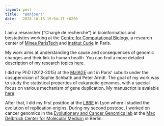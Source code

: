 ```yaml
---
layout: post
title:  "Bonjour!"
date:   2020-10-18 19:04:17 +0200
---
```


I am a researcher ("Chargé de recherche") in bioinformatics and biostatistics working at the [Centre for Computational Biology][CBIO], a research center of [Mines ParisTech][Mines] and [institut Curie][Curie] in Paris. <br/> 

My work aims at understanding the cause and consequences of genomic changes and their link to human health. You can find a more detailed description of my research topics [here][Research].

I did my PhD (2012-2015) at the [MaIAGE][MaIAGE] unit in Paris' suburb under the cosupervision of Sophie Schbath and Peter Arndt. The goal of my work was to study the statistical properties of eukaryotic genomes, with a special focus on various mechanism of gene duplication. My manuscript is avaiable [here][PhD].

After that, I did my first postdoc at the [LBBE][LBBE] in Lyon where I studied the evolution of replication origins.
During my second postdoc, I worked on cancer genomics in the [Evolutionary and Cancer Genomics lab][Schwarz] at the [Max Delbrück Center for Molecular Medicin][mdc] in Berlin. <br/> 



[CBIO]: https://cbio.mines-paristech.fr/
[Mines]: https://www.mines-paristech.fr
[Curie]: https://curie.fr/unite/u900
[Research]: /Research/index.html

[MDC]: https://www.mdc-berlin.de/
[Schwarz]: https://www.mdc-berlin.de/schwarz
[PhD]: https://tel.archives-ouvertes.fr/tel-01289410/
[LBBE]: http://lbbe.univ-lyon1.fr/?lang=en
[MaIAGE]: http://maiage.jouy.inra.fr/?q=en

